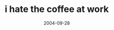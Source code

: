 ---
layout: base.njk
title : 'i hate the coffee at work' 
view_title : 'i hate the coffee at work' 
year : '2004' 
date : '2004-09-28' 
img_file : '/drawing/ihatethecoffeeatwork.png' 
html_file : 'ihatethecoffeeatwork' 
next_html : 'youneedtowhisper.html' 
year_order : '203' 
permalink : "title/{{html_file}}.html"
---